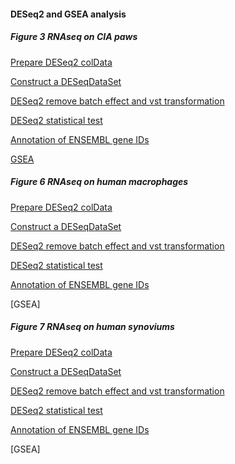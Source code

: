 #### DESeq2 and GSEA analysis
##### Figure 3 RNAseq on CIA paws
[Prepare DESeq2 colData](https://github.com/tAndreani/MultiOmics_RA/blob/main/Codes/Analysis_DESeq2_coldataPrep.R)

[Construct a DESeqDataSet](https://github.com/tAndreani/MultiOmics_RA/blob/main/Codes/Analysis_DESeq2_ddsConstruction.R)

[DESeq2 remove batch effect and vst transformation](https://github.com/tAndreani/MultiOmics_RA/blob/main/Codes/Analysis_DESeq2_rm_Batch_vst.R)

[DESeq2 statistical test](https://github.com/tAndreani/MultiOmics_RA/blob/main/Codes/Analysis_DESeq2_LRT.R)

[Annotation of ENSEMBL gene IDs](https://github.com/tAndreani/MultiOmics_RA/blob/main/Codes/Analysis_geneAnnotation.R)

[GSEA](https://github.com/tAndreani/MultiOmics_RA/blob/main/Codes/Analysis_GSEA_GO.R)

##### Figure 6 RNAseq on human macrophages
[Prepare DESeq2 colData]()

[Construct a DESeqDataSet]()

[DESeq2 remove batch effect and vst transformation]()

[DESeq2 statistical test]()

[Annotation of ENSEMBL gene IDs]()

[GSEA]

##### Figure 7 RNAseq on human synoviums
[Prepare DESeq2 colData]()

[Construct a DESeqDataSet]()

[DESeq2 remove batch effect and vst transformation]()

[DESeq2 statistical test]()

[Annotation of ENSEMBL gene IDs]()

[GSEA]
